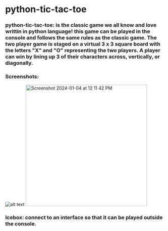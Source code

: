# python-tic-tac-toe

### **python-tic-tac-toe:** is the classic game we all know and love writtin in python language! this game can be played in the console and follows the same rules as the classic game. The two player game is staged on a virtual 3 x 3 square board with the letters "X" and "O" representing the two players. A player can win by lining up 3 of their characters across, vertically, or diagonally. 

### **Screenshots:**
![alt text](image.jpg) <img width="384" alt="Screenshot 2024-01-04 at 12 11 42 PM" src="https://github.com/mr-duk25/python-tic-tac-toe/assets/129014618/1dacce26-0ccf-46ab-a6c2-766f55080c0c">

### **Icebox:** connect to an interface so that it can be played outside the console.





